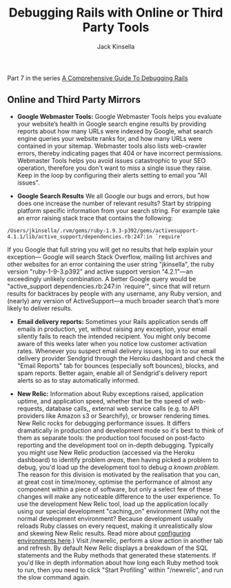﻿---
layout: post
author: Jack Kinsella
title: Debugging Rails with Online or Third Party Tools
---

Part 7 in the series [A Comprehensive Guide To Debugging Rails](/2014/06/06/a-comprehensive-guide-to-debugging-rails.html)
## Online and Third Party Mirrors ##

* **Google Webmaster Tools:** Google Webmaster Tools helps you evaluate your website’s health in Google search engine results by providing reports about how many URLs were indexed by Google, what search engine queries your website ranks for, and how many URLs were contained in your sitemap. Webmaster tools also lists web-crawler errors, thereby indicating pages that 404 or have incorrect permissions. Webmaster Tools helps you avoid issues catastrophic to your SEO operation, therefore you don't want to miss a single issue they raise. Keep in the loop by configuring their alerts setting to email you "All issues".

* **Google Search Results** We all Google our bugs and errors, but how does one increase the number of relevant results? Start by stripping platform specific information from your search string. For example take an error raising stack trace that contains the following:
```
/Users/jkinsella/.rvm/gems/ruby-1.9.3-p392/gems/activesupport-4.1.1/lib/active_support/dependencies.rb:247:in `require'
```

If you Google that full string you will get no results that help explain your exception— Google will search Stack Overflow, mailing list archives and other websites for an error containing the user string "jkinsella", the ruby version "ruby-1-9-3.p392" and active support version "4.2.1"—an exceedingly unlikely combination. A better Google query would be "active_support dependencies.rb:247:in `require'", since that will return results for backtraces by people with any username, any Ruby version, and (nearly) any version of ActiveSupport—a much broader search that’s more likely to deliver results.

* **Email delivery reports:** Sometimes your Rails application sends off emails in production, yet, without raising any exception, your email silently fails to reach the intended recipient. You might only become aware of this weeks later when you notice low customer activation rates. Whenever you suspect email delivery issues, log in to our email delivery provider Sendgrid through the Heroku dashboard and check the  "Email Reports" tab for bounces (especially soft bounces), blocks, and spam reports. Better again, enable all of Sendgrid's delivery report alerts so as to stay automatically informed.

* **New Relic:** Information about Ruby exceptions raised, application uptime, and application speed, whether that be the speed of web-requests, database calls,, external web service calls (e.g. to API providers like Amazon s3 or Searchify), or browser rendering times. New Relic rocks for debugging performance issues. It differs dramatically in production and development mode so it's best to think of them as separate tools: the production tool focused on post-facto reporting and the development tool on in-depth debugging. Typically you might use New Relic production (accessed via the Heroku dashboard) to identify problem *areas*, then having picked a problem to debug, you'd load up the development tool to debug *a known problem*. The reason for this division is motivated by the realisation that you can, at great cost in time/money, optimise the performance of almost any component within a piece of software, but only a select few of these changes will make any noticeable difference to the user experience. To use the development New Relic tool, load up the application locally using our special development "caching_on" environment (Why not the normal development environment? Because development usually reloads Ruby classes on every request, making it unrealistically slow and skewing New Relic results. Read more about [configuring environments here](http://guides.rubyonrails.org/configuring.html).) Visit /newrelic, perform a slow action in another tab and refresh. By default New Relic displays a breakdown of the SQL statements and the Ruby methods that generated these statements. If you'd like in depth information about how long each Ruby method took to run, then you need to click "Start Profiling" within "/newrelic", and run the slow command again.
